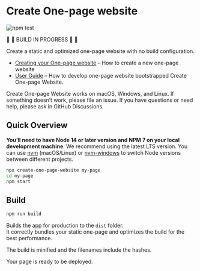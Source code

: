 # Create One-page website

![npm test](https://github.com/cbazureau/create-one-page-website/actions/workflows/main.yml/badge.svg)

🚧 🚧 BUILD IN PROGRESS 🚧 🚧

Create a static and optimized one-page website with no build configuration.

- [Creating your One-page website](https://github.com/cbazureau/create-one-page-website) – How to create a new one-page website
- [User Guide](https://github.com/cbazureau/create-one-page-website) – How to develop one-page website bootstrapped Create One-page Website.

Create One-page Website works on macOS, Windows, and Linux.
If something doesn’t work, please file an issue.
If you have questions or need help, please ask in GitHub Discussions.

## Quick Overview

**You’ll need to have Node 14 or later version and NPM 7 on your local development machine**. We recommend using the latest LTS version. You can use [nvm](https://github.com/creationix/nvm#installation) (macOS/Linux) or [nvm-windows](https://github.com/coreybutler/nvm-windows#node-version-manager-nvm-for-windows) to switch Node versions between different projects.

```sh
npx create-one-page-website my-page
cd my-page
npm start
```

## Build

```sh
npm run build
```

Builds the app for production to the `dist` folder.<br>
It correctly bundles your static one-page and optimizes the build for the best performance.

The build is minified and the filenames include the hashes.<br>

Your page is ready to be deployed.
